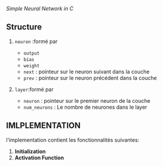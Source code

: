 _Simple Neural Network in C_

## Structure 

1. `neuron` :formé par
   - `output` 
   - `bias` 
   - `weight`
   - `next` : pointeur sur le neuron suivant dans la couche
   - `prev` : pointeur sur le neuron précédent dans la couche

2. `layer`:formé par
   - `neuron` : pointeur sur le premier neuron de la couche
   - `num_neurons` : Le nombre de neurones dans le layer

## IMLPLEMENTATION

l'implementation contient les fonctionnalités suivantes:
1. **Initialization**
2. **Activation Function**
